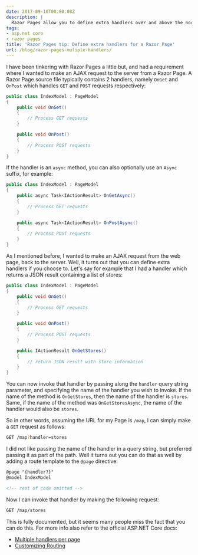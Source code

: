 ```yaml
---
date: 2017-09-10T00:00:00Z
description: |
  Razor Pages allow you to define extra handlers over and above the normal OnGet and OnPost handlers. This can be useful for handling AJAX requests.
tags:
- asp.net core
- razor pages
title: 'Razor Pages tip: Define extra handlers for a Razor Page'
url: /blog/razor-pages-muliple-handlers/
---
```


I have been tinkering with Razor Pages a little but, and had a requirement where I wanted to make an AJAX request to the server from a Razor Page. A Razor Page source file typically contains 2 handlers, namely `OnGet` and `OnPost` which handles `GET` and `POST` requests respectively:

```csharp
public class IndexModel : PageModel
{
    public void OnGet()
    {
        // Process GET requests 
    }

    public void OnPost()
    {
        // Process POST requests
    }
}
```

If the handler is an `async` method, you can also optionally use an `Async` suffix, for example:

```csharp
public class IndexModel : PageModel
{
    public async Task<IActionResult> OnGetAsync()
    {
        // Process GET requests 
    }

    public async Task<IActionResult> OnPostAsync()
    {
        // Process POST requests
    }
}
```

As I mentioned before, I wanted to make an AJAX request from the web page, back to the server. Well, it turns out that you can define extra handlers if you choose to. Let's say for example that I had a handler which returns a JSON result containing a list of stores: 

```csharp
public class IndexModel : PageModel
{
    public void OnGet()
    {
        // Process GET requests 
    }

    public void OnPost()
    {
        // Process POST requests
    }

    public IActionResult OnGetStores()
    {
        // return JSON result with store information
    }
}
```

You can now invoke that handler by passing along the `handler` query string parameter, and specifying the name of the handler you wish to invoke. If the name of the method is `OnGetStores`, then the name of the handler is `stores`. Same, if the name of the method was `OnGetStoresAsync`, the name of the handler would also be `stores`. 

So in other words, assuming the URL for my Page is `/map`, I can simply make a `GET` request as follows:

```bash
GET /map?handler=stores
```

I did not like passing the name of the handler in a query string, but preferred passing it as part of the path. Well it turns out you can do that as well by adding a route template to the `@page` directive:

```html
@page "{handler?}"
@model IndexModel

<!-- rest of code omitted -->
```

Now I can invoke that handler by making the following request:

```bash
GET /map/stores
```

This is fully documented, but it seems many people miss the fact that you can do this. For more info also refer to the official ASP.NET Core docs:

* [Multiple handlers per page](https://docs.microsoft.com/en-us/aspnet/core/mvc/razor-pages/?tabs=visual-studio#multiple-handlers-per-page)
* [Customizing Routing](https://docs.microsoft.com/en-us/aspnet/core/mvc/razor-pages/?tabs=visual-studio#customizing-routing)